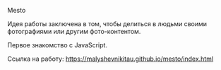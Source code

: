 Mesto

Идея работы заключена в том, чтобы делиться в людьми своими фотографиями или другим фото-контентом.

Первое знакомство с JavaScript.

Ссылка на работу: https://malyshevnikitau.github.io/mesto/index.html
